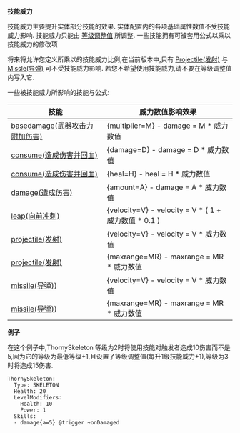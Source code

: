 **技能威力**

技能威力主要提升实体部分技能的效果. 实体配置内的各项基础属性数值不受技能威力影响. 技能威力只能由 [等级调整值](/实体/等级) 所调整. 一些技能拥有可被套用公式以乘以技能威力的修改项

将来将允许您定义所乘以的技能威力比例,在当前版本中,只有 [Projectile(发射)](/技能/列表/projectile(发射)) 与 [Missle(导弹)](/技能/列表/missile(导弹)) 可不受技能威力影响. 若您不希望使用技能威力,请不要在等级调整值内写入它.

一些被技能威力所影响的技能与公式:

| 技能          | 威力数值影响效果                                   |
| ------------- | ----------------------------------------------------- |
| [basedamage(武器攻击力附加伤害)](/技能/列表/basedamage(武器攻击力附加伤害)) | {multiplier=M} - damage = M * 威力数值 |
| [consume(造成伤害并回血)](/技能/列表/consume(造成伤害并回血)) | {damage=D} - damage = D * 威力数值 |
| [consume(造成伤害并回血)](/技能/列表/consume(造成伤害并回血)) | {heal=H} - heal = H * 威力数值 |
| [damage(造成伤害)](/技能/列表/damage(造成伤害)) | {amount=A} - damage = A * 威力数值 |
| [leap(向前冲刺)](/技能/列表/leap(向前冲刺)) | {velocity=V} - velocity = V * ( 1 + 威力数值 * 0.1 ) |
| [projectile(发射)](/技能/列表/projectile(发射)) | {velocity=V} - velocity = V * 威力数值 |
| [projectile(发射)](/技能/列表/projectile(发射)) | {maxrange=MR} - maxrange = MR * 威力数值 |
| [missile(导弹)](/技能/列表/missile导弹)) | {velocity=V} - velocity = V * 威力数值 |
| [missile(导弹)](/技能/列表/missile导弹)) | {maxrange=MR} - maxrange = MR * 威力数值 |

**例子**

在这个例子中,ThornySkeleton 等级为2时将使用技能对触发者造成10伤害而不是5,因为它的等级为最低等级+1,且设置了等级调整值(每升1级技能威力+1),等级为3时将造成15伤害.

```
ThornySkeleton:
  Type: SKELETON
  Health: 20
  LevelModifiers:
    Health: 10
    Power: 1
  Skills:
  - damage{a=5} @trigger ~onDamaged
```